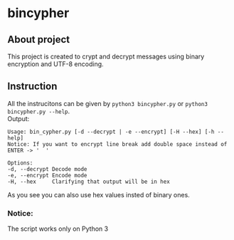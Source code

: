 # bincypher

## About project
This project is created to crypt and decrypt messages using binary encryption and UTF-8 encoding.

## Instruction
All the instrucitons can be given by ```python3 bincypher.py``` or ```python3 bincypher.py --help```.  
Output:  
```
Usage: bin_cypher.py [-d --decrypt | -e --encrypt] [-H --hex] [-h --help]
Notice: If you want to encrypt line break add double space instead of ENTER -> '  '

Options:
-d, --decrypt Decode mode
-e, --encrypt Encode mode
-H, --hex     Clarifying that output will be in hex
```
As you see you can also use hex values insted of binary ones.
### Notice:
The script works only on Python 3
